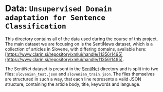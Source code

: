 # Data: `Unsupervised Domain adaptation for Sentence Classification`

This directory contains all of the data used during the course of this project. The main dataset we are focusing on is the SentiNews dataset, which is a collection of articles in Slovene, with differing domains, available here: [https://www.clarin.si/repository/xmlui/handle/11356/1495](https://www.clarin.si/repository/xmlui/handle/11356/1495). 

The SentiNet dataset is present in the [SentiNet](SentiNet/) directory and is split into two files: `slovenian_test.json` and `slovenian_train.json`. The files themselves are structured in such a way, that each line represents a valid JSON structure, containing the article body, title, keywords and language.